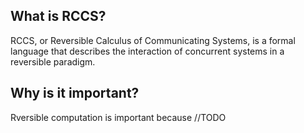 ## What is RCCS?
RCCS, or Reversible Calculus of Communicating Systems, is a formal language that describes the interaction of concurrent systems in a reversible paradigm.

## Why is it important?

Rversible computation is important because 
//TODO
